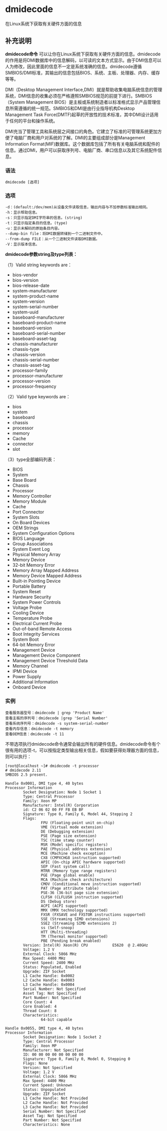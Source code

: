 dmidecode
===

在Linux系统下获取有关硬件方面的信息

## 补充说明

**dmidecode命令** 可以让你在Linux系统下获取有关硬件方面的信息。dmidecode的作用是将DMI数据库中的信息解码，以可读的文本方式显示。由于DMI信息可以人为修改，因此里面的信息不一定是系统准确的信息。dmidecode遵循SMBIOS/DMI标准，其输出的信息包括BIOS、系统、主板、处理器、内存、缓存等等。

DMI（Desktop Management Interface,DMI）就是帮助收集电脑系统信息的管理系统，DMI信息的收集必须在严格遵照SMBIOS规范的前提下进行。SMBIOS（System Management BIOS）是主板或系统制造者以标准格式显示产品管理信息所需遵循的统一规范。SMBIOS和DMI是由行业指导机构Desktop Management Task Force(DMTF)起草的开放性的技术标准，其中DMI设计适用于任何的平台和操作系统。

DMI充当了管理工具和系统层之间接口的角色。它建立了标准的可管理系统更加方便了电脑厂商和用户对系统的了解。DMI的主要组成部分是Management Information Format(MIF)数据库。这个数据库包括了所有有关电脑系统和配件的信息。通过DMI，用户可以获取序列号、电脑厂商、串口信息以及其它系统配件信息。

### 语法  

```
dmidecode [选项]
```

### 选项  

```
-d：(default:/dev/mem)从设备文件读取信息，输出内容与不加参数标准输出相同。
-h：显示帮助信息。
-s：只显示指定DMI字符串的信息。(string)
-t：只显示指定条目的信息。(type)
-u：显示未解码的原始条目内容。
--dump-bin file：将DMI数据转储到一个二进制文件中。
--from-dump FILE：从一个二进制文件读取DMI数据。
-V：显示版本信息。
```

 **dmidecode参数string及type列表：** 

（1）Valid string keywords are：

*   bios-vendor
*   bios-version
*   bios-release-date
*   system-manufacturer
*   system-product-name
*   system-version
*   system-serial-number
*   system-uuid
*   baseboard-manufacturer
*   baseboard-product-name
*   baseboard-version
*   baseboard-serial-number
*   baseboard-asset-tag
*   chassis-manufacturer
*   chassis-type
*   chassis-version
*   chassis-serial-number
*   chassis-asset-tag
*   processor-family
*   processor-manufacturer
*   processor-version
*   processor-frequency

（2）Valid type keywords are：

*   bios
*   system
*   baseboard
*   chassis
*   processor
*   memory
*   Cache
*   connector
*   slot

（3）type全部编码列表：

*   BIOS
*   System
*   Base Board
*   Chassis
*   Processor
*   Memory Controller
*   Memory Module
*   Cache
*   Port Connector
*   System Slots
*   On Board Devices
*   OEM Strings
*   System Configuration Options
*   BIOS Language
*   Group Associations
*   System Event Log
*   Physical Memory Array
*   Memory Device
*   32-bit Memory Error
*   Memory Array Mapped Address
*   Memory Device Mapped Address
*   Built-in Pointing Device
*   Portable Battery
*   System Reset
*   Hardware Security
*   System Power Controls
*   Voltage Probe
*   Cooling Device
*   Temperature Probe
*   Electrical Current Probe
*   Out-of-band Remote Access
*   Boot Integrity Services
*   System Boot
*   64-bit Memory Error
*   Management Device
*   Management Device Component
*   Management Device Threshold Data
*   Memory Channel
*   IPMI Device
*   Power Supply
*   Additional Information
*   Onboard Device

### 实例  

```
查看服务器型号：dmidecode | grep 'Product Name'
查看主板的序列号：dmidecode |grep 'Serial Number'
查看系统序列号：dmidecode -s system-serial-number
查看内存信息：dmidecode -t memory
查看OEM信息：dmidecode -t 11
```

不带选项执行dmidecode命令通常会输出所有的硬件信息。dmidecode命令有个很有用的选项-t，可以按指定类型输出相关信息，假如要获得处理器方面的信息，则可以执行：

```
[root@localhost ~]# dmidecode -t processor
# dmidecode 2.11
SMBIOS 2.5 present.

Handle 0x0001, DMI type 4, 40 bytes
Processor Information
        Socket Designation: Node 1 Socket 1
        Type: Central Processor
        Family: Xeon MP
        Manufacturer: Intel(R) Corporation
        id: C2 06 02 00 FF FB EB BF
        Signature: Type 0, Family 6, Model 44, Stepping 2
        Flags:
                FPU (Floating-point unit on-chip)
                VME (Virtual mode extension)
                DE (Debugging extension)
                PSE (Page size extension)
                TSC (time stamp counter)
                MSR (Model specific registers)
                PAE (Physical address extension)
                MCE (Machine check exception)
                CX8 (CMPXCHG8 instruction supported)
                APIC (On-chip APIC hardware supported)
                SEP (Fast system call)
                MTRR (Memory type range registers)
                PGE (Page global enable)
                MCA (Machine check architecture)
                CMOV (Conditional move instruction supported)
                PAT (Page attribute table)
                PSE-36 (36-bit page size extension)
                CLFSH (CLFLUSH instruction supported)
                DS (Debug store)
                ACPI (ACPI supported)
                MMX (MMX technology supported)
                FXSR (FXSAVE and FXSTOR instructions supported)
                SSE (Streaming SIMD extensions)
                SSE2 (Streaming SIMD extensions 2)
                ss (Self-snoop)
                HTT (Multi-threading)
                TM (Thermal monitor supported)
                PBE (Pending break enabled)
        Version: Intel(R) Xeon(R) CPU           E5620  @ 2.40GHz
        Voltage: 1.2 V
        External Clock: 5866 MHz
        Max Speed: 4400 MHz
        Current Speed: 2400 MHz
        Status: Populated, Enabled
        Upgrade: ZIF Socket
        L1 Cache Handle: 0x0002
        L2 Cache Handle: 0x0003
        L3 Cache Handle: 0x0004
        Serial Number: Not Specified
        Asset Tag: Not Specified
        Part Number: Not Specified
        Core Count: 4
        Core Enabled: 4
        Thread Count: 8
        Characteristics:
                64-bit capable

Handle 0x0055, DMI type 4, 40 bytes
Processor Information
        Socket Designation: Node 1 Socket 2
        Type: Central Processor
        Family: Xeon MP
        Manufacturer: Not Specified
        ID: 00 00 00 00 00 00 00 00
        Signature: Type 0, Family 0, Model 0, Stepping 0
        Flags: None
        Version: Not Specified
        Voltage: 1.2 V
        External Clock: 5866 MHz
        Max Speed: 4400 MHz
        Current Speed: Unknown
        Status: Unpopulated
        Upgrade: ZIF Socket
        L1 Cache Handle: Not Provided
        L2 Cache Handle: Not Provided
        L3 Cache Handle: Not Provided
        Serial Number: Not Specified
        Asset Tag: Not Specified
        Part Number: Not Specified
        Characteristics: None
```


<!-- Linux命令行搜索引擎：https://jaywcjlove.github.io/linux-command/ -->